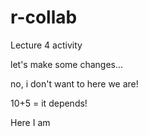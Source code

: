 # r-collab
Lecture 4 activity


let's make some changes...

no, i don't want to
here we are!

10+5 = it depends!

Here I am